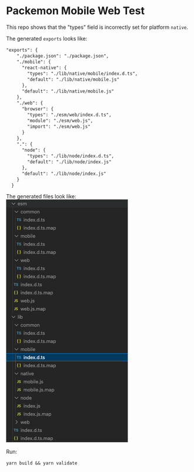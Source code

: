 # Packemon Mobile Web Test

This repo shows that the "types" field is incorrectly set for platform `native`.

The generated `exports` looks like:

```
"exports": {
    "./package.json": "./package.json",
    "./mobile": {
      "react-native": {
        "types": "./lib/native/mobile/index.d.ts",
        "default": "./lib/native/mobile.js"
      },
      "default": "./lib/native/mobile.js"
    },
    "./web": {
      "browser": {
        "types": "./esm/web/index.d.ts",
        "module": "./esm/web.js",
        "import": "./esm/web.js"
      }
    },
    ".": {
      "node": {
        "types": "./lib/node/index.d.ts",
        "default": "./lib/node/index.js"
      },
      "default": "./lib/node/index.js"
    }
  }
```

The generated files look like:
![Directory Structure](./screenshots/directory.png)

Run:
```shell
yarn build && yarn validate
```
